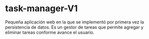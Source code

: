 # task-manager-V1
Pequeña aplicación web en la que se implementó por primera vez la persistencia de datos. 
Es un gestor de tareas que permite agregar y eliminar tareas conforme avance el usuario.
